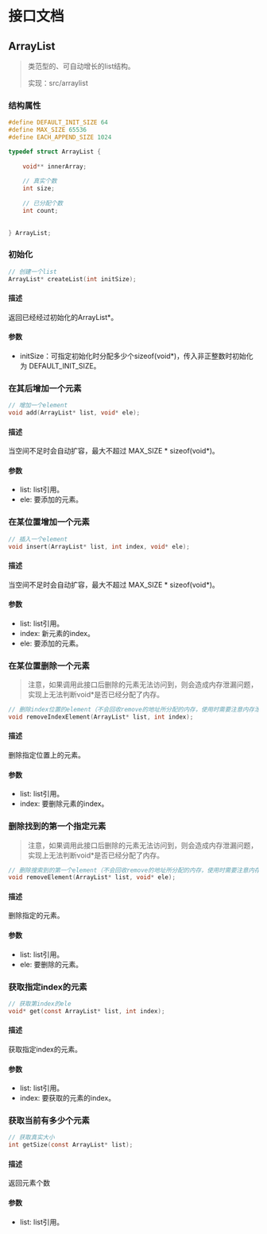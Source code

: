 # 接口文档

## ArrayList

> 类范型的、可自动增长的list结构。
> 
> 实现：src/arraylist

### 结构属性

```cpp
#define DEFAULT_INIT_SIZE 64
#define MAX_SIZE 65536
#define EACH_APPEND_SIZE 1024

typedef struct ArrayList {
    
    void** innerArray;
    
    // 真实个数
    int size;
    
    // 已分配个数
    int count;
    
    
} ArrayList;
```

### 初始化

```c
// 创建一个list
ArrayList* createList(int initSize);
```

#### 描述

返回已经经过初始化的ArrayList\*。

#### 参数
 
+ initSize：可指定初始化时分配多少个sizeof(void\*)，传入非正整数时初始化为 DEFAULT_INIT_SIZE。

### 在其后增加一个元素

```c
// 增加一个element
void add(ArrayList* list, void* ele);
```

#### 描述

当空间不足时会自动扩容，最大不超过 MAX_SIZE * sizeof(void\*)。

#### 参数
 
+ list: list引用。
+ ele: 要添加的元素。

### 在某位置增加一个元素

```c
// 插入一个element
void insert(ArrayList* list, int index, void* ele);
```

#### 描述

当空间不足时会自动扩容，最大不超过 MAX_SIZE * sizeof(void\*)。

#### 参数
 
+ list: list引用。
+ index: 新元素的index。
+ ele: 要添加的元素。

### 在某位置删除一个元素

> 注意，如果调用此接口后删除的元素无法访问到，则会造成内存泄漏问题，实现上无法判断void\*是否已经分配了内存。

```c
// 删除index位置的element（不会回收remove的地址所分配的内存，使用时需要注意内存泄漏问题）
void removeIndexElement(ArrayList* list, int index);
```

#### 描述

删除指定位置上的元素。

#### 参数
 
+ list: list引用。
+ index: 要删除元素的index。

### 删除找到的第一个指定元素

> 注意，如果调用此接口后删除的元素无法访问到，则会造成内存泄漏问题，实现上无法判断void\*是否已经分配了内存。

```c
// 删除搜索到的第一个element（不会回收remove的地址所分配的内存，使用时需要注意内存泄漏问题）
void removeElement(ArrayList* list, void* ele);
```

#### 描述

删除指定的元素。

#### 参数
 
+ list: list引用。
+ ele: 要删除的元素。

### 获取指定index的元素

```c
// 获取第index的ele
void* get(const ArrayList* list, int index);
```

#### 描述

获取指定index的元素。

#### 参数
 
+ list: list引用。
+ index: 要获取的元素的index。


### 获取当前有多少个元素

```c
// 获取真实大小
int getSize(const ArrayList* list);
```

#### 描述

返回元素个数

#### 参数
 
+ list: list引用。








